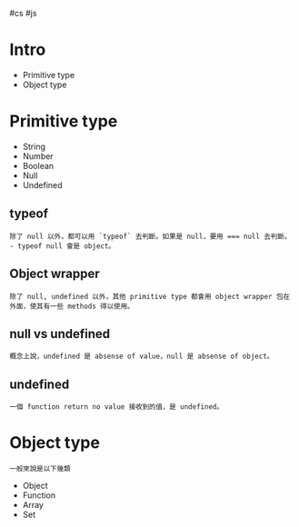 #cs #js

# Intro
-   Primitive type
-   Object type

# Primitive type
-   String
-   Number
-   Boolean
-   Null
-   Undefined

## typeof
	除了 null 以外，都可以用 `typeof` 去判斷。如果是 null，要用 === null 去判斷。
	- typeof null 會是 object。

## Object wrapper 
	除了 null, undefined 以外，其他 primitive type 都會用 object wrapper 包在外面，使其有一些 methods 得以使用。

## null vs undefined
	概念上說，undefined 是 absense of value，null 是 absense of object。

## undefined
	一個 function return no value 接收到的值，是 undefined。

# Object type
	一般來說是以下幾類
-   Object
-   Function
-   Array
-   Set